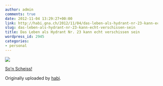 ```yaml
---
author: admin
comments: true
date: 2012-11-04 13:29:27+00:00
link: http://habi.gna.ch/2012/11/04/das-leben-als-hydrant-nr-23-kann-echt-verschissen-sein/
slug: das-leben-als-hydrant-nr-23-kann-echt-verschissen-sein
title: Das Leben als Hydrant Nr. 23 kann echt verschissen sein
wordpress_id: 2945
categories:
- personal
---
```



 [![](http://farm9.staticflickr.com/8194/8147958131_244547d99f_m.jpg)](http://www.flickr.com/photos/habi/8147958131/)
   

 
  [So'n Scheiss!](http://www.flickr.com/photos/habi/8147958131/)
    

  Originally uploaded by [habi](http://www.flickr.com/photos/habi/).
 




  

